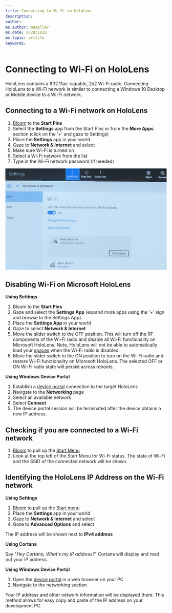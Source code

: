 ```yaml
---
title: Connecting to Wi-Fi on HoloLens
description: 
author: 
ms.author: mazeller
ms.date: 2/28/2018
ms.topic: article
keywords: 
---
```




# Connecting to Wi-Fi on HoloLens

HoloLens contains a 802.11ac-capable, 2x2 Wi-Fi radio. Connecting HoloLens to a Wi-Fi network is similar to connecting a Windows 10 Desktop or Mobile device to a Wi-Fi network.

## Connecting to a Wi-Fi network on HoloLens
1. [Bloom](gestures.md#bloom) to the **Start Pins**
2. Select the **Settings** app from the Start Pins or from the **More Apps** section (click on the '+' and gaze to Settings)
3. Place the **Settings** app in your world
4. Gaze to **Network & Internet** and select
5. Make sure Wi-Fi is turned on
6. Select a Wi-Fi network from the list
7. Type in the Wi-Fi network password (if needed)

![Wifi Settings](images/wifi-hololens-600px.jpg)

## Disabling Wi-Fi on Microsoft HoloLens

**Using Settings**
1. Bloom to the **Start Pins**
2. Gaze and select the **Settings App** (expand more apps using the '+' sign and browse to the Settings App)
3. Place the **Settings App** in your world
4. Gaze to select **Network & Internet**
5. Move the slider switch to the OFF position. This will turn off the RF components of the Wi-Fi radio and disable all Wi-Fi functionality on Microsoft HoloLens. Note, HoloLens will not be able to automatically load your [spaces](environment-considerations-for-hololens.md#spaces) when the Wi-Fi radio is disabled.
6. Move the slider switch to the ON position to turn on the Wi-Fi radio and restore Wi-Fi functionality on Microsoft HoloLens. The selected OFF or ON Wi-Fi radio state will persist across reboots.

**Using Windows Device Portal**
1. Establish a [device portal](using-the-windows-device-portal.md#networking) connection to the target HoloLens
2. Navigate to the **Networking** page
3. Select an available network
4. Select **Connect**
5. The device portal session will be terminated after the device obtains a new IP address.

## Checking if you are connected to a Wi-Fi network
1. [Bloom](gestures.md#bloom) to pull up the [Start Menu](navigating-the-windows-mixed-reality-home.md#start-menu)
2. Look at the top left of the Start Menu for Wi-Fi status. The state of Wi-Fi and the SSID of the connected network will be shown.

## Identifying the HoloLens IP Address on the Wi-Fi network

**Using Settings**
1. [Bloom](gestures.md#bloom) to pull up the [Start menu](navigating-the-windows-mixed-reality-home.md#start-menu)
2. Place the **Settings** app in your world
3. Gaze to **Network & Internet** and select
4. Gaze to **Advanced Options** and select

The IP address will be shown next to **IPv4 address**

**Using Cortana**

Say "*Hey Cortana, What's my IP address?*" Cortana will display and read out your IP address.

**Using Windows Device Portal**
1. Open the [device portal](using-the-windows-device-portal.md#networking) in a web browser on your PC
2. Navigate to the networking section

Your IP address and other network information will be displayed there. This method allows for easy copy and paste of the IP address on your development PC.
